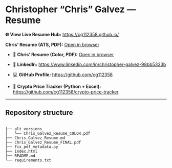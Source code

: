 # Christopher “Chris” Galvez — Resume

**🌐 View Live Resume Hub:** https://cg112358.github.io/

**Chris’ Resume (ATS, PDF):** [Open in browser](https://cg112358.github.io/Chris_Galvez_Resume_FINAL.pdf)
- 🎨 **Chris’ Resume (Color, PDF):** [Open in browser](https://cg112358.github.io/alt_versions/Chris_Galvez_Resume_COLOR.pdf)

- 🔗 **LinkedIn:** https://www.linkedin.com/in/christopher-galvez-98bb5333b
- 💻 **GitHub Profile:** https://github.com/cg112358
- 🧪 **Crypto Price Tracker (Python + Excel):** https://github.com/cg112358/crypto-price-tracker

---

## Repository structure

<!-- BEGIN REPO TREE -->
<!-- autogen: do not edit inside this block -->
```text

├── alt_versions
│   └── Chris_Galvez_Resume_COLOR.pdf
├── Chris_Galvez_Resume.md
├── Chris_Galvez_Resume_FINAL.pdf
├── fix_pdf_metadata.py
├── index.html
├── README.md
└── requirements.txt
```
<!-- END REPO TREE -->
